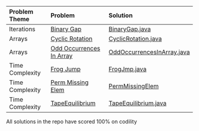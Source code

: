 | Problem Theme | Problem       | Solution    |
| :------------- | :------------- | :------------- |
| Iterations    | [Binary Gap](https://app.codility.com/programmers/lessons/1-iterations/binary_gap/)    | [BinaryGap.java](BinaryGap.java)  |
| Arrays | [Cyclic Rotation](https://app.codility.com/programmers/lessons/2-arrays/cyclic_rotation/)  | [CyclicRotation.java](CyclicRotation.java)  |
| Arrays  | [Odd Occurrences In Array](https://app.codility.com/programmers/lessons/2-arrays/odd_occurrences_in_array/)  | [OddOccurrencesInArray.java](OddOccurrencesInArray.java)  |
| Time Complexity | [Frog Jump](https://app.codility.com/programmers/lessons/3-time_complexity/frog_jmp/)  | [FrogJmp.java](FrogJmp.java)  |
| Time Complexity | [Perm Missing Elem](https://app.codility.com/programmers/lessons/3-time_complexity/perm_missing_elem/) | [PermMissingElem](PermMissingElem.java)  |
| Time Complexity | [TapeEquilibrium](https://app.codility.com/programmers/lessons/3-time_complexity/tape_equilibrium/)  | [TapeEquilibrium.java]([TapeEquilibrium.java)  |


All solutions in the repo have scored 100% on codility
